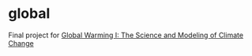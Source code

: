 # global

Final project for [Global Warming I: The Science and Modeling of Climate Change](https://www.coursera.org/learn/global-warming/home/info)
